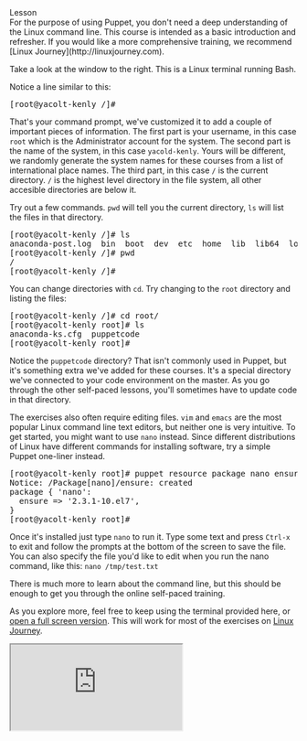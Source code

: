 <link rel="stylesheet" href="/static/selfpaced/selfpaced.css" markdown="1">
<script defer="" src="https://code.jquery.com/jquery-1.11.2.js" markdown="1"></script>
<script src="https://try.puppet.com/js/selfpaced.js" markdown="1"></script>


<div id="lesson" markdown="1">
<div id="instructions" markdown="1">
<div class="instruction-header" markdown="1">
<i class="fa fa-graduation-cap" markdown="1"></i>
Lesson
</div>
<div class="instruction-content" markdown="1">
<!-- Primary Text of the lesson -->
<!-------------------------------->
For the purpose of using Puppet, you don't need a deep understanding of the Linux command line. This course is intended as a basic introduction and refresher. If you would like a more comprehensive training, we recommend [Linux Journey](http://linuxjourney.com).

Take a look at the window to the right. This is a Linux terminal running Bash.

Notice a line similar to this:
<pre>
[root@yacolt-kenly /]#
</pre>

That's your command prompt, we've customized it to add a couple of important pieces of information. The first part is your username, in this case `root` which is the Administrator account for the system. The second part is the name of the system, in this case `yacold-kenly`. Yours will be different, we randomly generate the system names for these courses from a list of international place names. The third part, in this case `/` is the current directory. `/` is the highest level directory in the file system, all other accesible directories are below it.

Try out a few commands. `pwd` will tell you the current directory, `ls` will list the files in that directory.
<pre>
[root@yacolt-kenly /]# ls
anaconda-post.log  bin  boot  dev  etc  home  lib  lib64  lost+found  media  mnt  opt  proc  root  run  sbin  srv  sys  tmp  usr  var
[root@yacolt-kenly /]# pwd
/
[root@yacolt-kenly /]#
</pre>

You can change directories with `cd`. Try changing to the `root` directory and listing the files:
<pre>
[root@yacolt-kenly /]# cd root/
[root@yacolt-kenly root]# ls
anaconda-ks.cfg  puppetcode
[root@yacolt-kenly root]#
</pre>

Notice the `puppetcode` directory? That isn't commonly used in Puppet, but it's something extra we've added for these courses. It's a special directory we've connected to your code environment on the master. As you go through the other self-paced lessons, you'll sometimes have to update code in that directory.

The exercises also often require editing files. `vim` and `emacs` are the most popular Linux command line text editors, but neither one is very intuitive. To get started, you might want to use `nano` instead. Since different distributions of Linux have different commands for installing software, try a simple Puppet one-liner instead.

<pre>
[root@yacolt-kenly root]# puppet resource package nano ensure=present
Notice: /Package[nano]/ensure: created
package { 'nano':
  ensure => '2.3.1-10.el7',
}
[root@yacolt-kenly root]#
</pre>

Once it's installed just type `nano` to run it. Type some text and press `Ctrl-x` to exit and follow the prompts at the bottom of the screen to save the file. You can also specify the file you'd like to edit when you run the nano command, like this: `nano /tmp/test.txt`

There is much more to learn about the command line, but this should be enough to get you through the online self-paced training.

As you explore more, feel free to keep using the terminal provided here, or [open a full screen version](https://try.puppet.com/sandbox). This will work for most of the exercises on [Linux Journey](http://linuxjourney.com).

<!-- End of primary test of the lesson -->
</div>
</div>
<div id="terminal" markdown="1">
  <iframe id="try" src="https://try.puppet.com/sandbox/?course=cli" name="terminal"></iframe>
</div>
